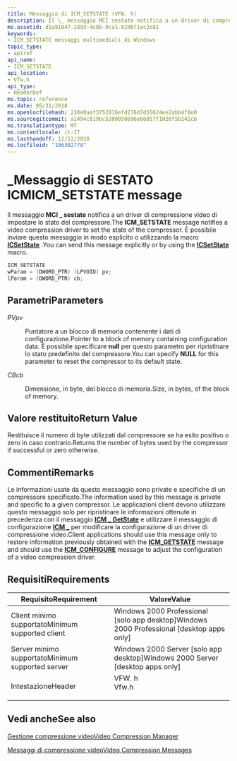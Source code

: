 ```yaml
---
title: Messaggio di ICM_SETSTATE (VFW. h)
description: Il \_ messaggio MCI sestate notifica a un driver di compressione video di impostare lo stato del compressore. È possibile inviare questo messaggio in modo esplicito o utilizzando la macro ICSetState.
ms.assetid: d1a91847-2893-4c8b-9ca1-02db71ec2c81
keywords:
- ICM_SETSTATE messaggi multimediali di Windows
topic_type:
- apiref
api_name:
- ICM_SETSTATE
api_location:
- Vfw.h
api_type:
- HeaderDef
ms.topic: reference
ms.date: 05/31/2018
ms.openlocfilehash: 230e0aaf3752016efd276d7d55624ee2abb4f8e0
ms.sourcegitcommit: a1494c819bc5200050696e66057f1020f5b142cb
ms.translationtype: MT
ms.contentlocale: it-IT
ms.lasthandoff: 12/12/2020
ms.locfileid: "106302778"
---
```

# <a name="icm_setstate-message"></a><span data-ttu-id="14816-105">\_Messaggio di SESTATO ICM</span><span class="sxs-lookup"><span data-stu-id="14816-105">ICM\_SETSTATE message</span></span>

<span data-ttu-id="14816-106">Il messaggio **MCI \_ sestate** notifica a un driver di compressione video di impostare lo stato del compressore.</span><span class="sxs-lookup"><span data-stu-id="14816-106">The **ICM\_SETSTATE** message notifies a video compression driver to set the state of the compressor.</span></span> <span data-ttu-id="14816-107">È possibile inviare questo messaggio in modo esplicito o utilizzando la macro [**ICSetState**](/windows/desktop/api/Vfw/nf-vfw-icsetstate) .</span><span class="sxs-lookup"><span data-stu-id="14816-107">You can send this message explicitly or by using the [**ICSetState**](/windows/desktop/api/Vfw/nf-vfw-icsetstate) macro.</span></span>


```C++
ICM_SETSTATE 
wParam = (DWORD_PTR) (LPVOID) pv; 
lParam = (DWORD_PTR) cb; 
```



## <a name="parameters"></a><span data-ttu-id="14816-108">Parametri</span><span class="sxs-lookup"><span data-stu-id="14816-108">Parameters</span></span>

<dl> <dt>

<span data-ttu-id="14816-109"><span id="pv"></span><span id="PV"></span>*PV*</span><span class="sxs-lookup"><span data-stu-id="14816-109"><span id="pv"></span><span id="PV"></span>*pv*</span></span>
</dt> <dd>

<span data-ttu-id="14816-110">Puntatore a un blocco di memoria contenente i dati di configurazione.</span><span class="sxs-lookup"><span data-stu-id="14816-110">Pointer to a block of memory containing configuration data.</span></span> <span data-ttu-id="14816-111">È possibile specificare **null** per questo parametro per ripristinare lo stato predefinito del compressore.</span><span class="sxs-lookup"><span data-stu-id="14816-111">You can specify **NULL** for this parameter to reset the compressor to its default state.</span></span>

</dd> <dt>

<span data-ttu-id="14816-112"><span id="cb"></span><span id="CB"></span>*CB*</span><span class="sxs-lookup"><span data-stu-id="14816-112"><span id="cb"></span><span id="CB"></span>*cb*</span></span>
</dt> <dd>

<span data-ttu-id="14816-113">Dimensione, in byte, del blocco di memoria.</span><span class="sxs-lookup"><span data-stu-id="14816-113">Size, in bytes, of the block of memory.</span></span>

</dd> </dl>

## <a name="return-value"></a><span data-ttu-id="14816-114">Valore restituito</span><span class="sxs-lookup"><span data-stu-id="14816-114">Return Value</span></span>

<span data-ttu-id="14816-115">Restituisce il numero di byte utilizzati dal compressore se ha esito positivo o zero in caso contrario.</span><span class="sxs-lookup"><span data-stu-id="14816-115">Returns the number of bytes used by the compressor if successful or zero otherwise.</span></span>

## <a name="remarks"></a><span data-ttu-id="14816-116">Commenti</span><span class="sxs-lookup"><span data-stu-id="14816-116">Remarks</span></span>

<span data-ttu-id="14816-117">Le informazioni usate da questo messaggio sono private e specifiche di un compressore specificato.</span><span class="sxs-lookup"><span data-stu-id="14816-117">The information used by this message is private and specific to a given compressor.</span></span> <span data-ttu-id="14816-118">Le applicazioni client devono utilizzare questo messaggio solo per ripristinare le informazioni ottenute in precedenza con il messaggio [**ICM \_ GetState**](icm-getstate.md) e utilizzare il messaggio di configurazione [**ICM \_**](icm-configure.md) per modificare la configurazione di un driver di compressione video.</span><span class="sxs-lookup"><span data-stu-id="14816-118">Client applications should use this message only to restore information previously obtained with the [**ICM\_GETSTATE**](icm-getstate.md) message and should use the [**ICM\_CONFIGURE**](icm-configure.md) message to adjust the configuration of a video compression driver.</span></span>

## <a name="requirements"></a><span data-ttu-id="14816-119">Requisiti</span><span class="sxs-lookup"><span data-stu-id="14816-119">Requirements</span></span>



| <span data-ttu-id="14816-120">Requisito</span><span class="sxs-lookup"><span data-stu-id="14816-120">Requirement</span></span> | <span data-ttu-id="14816-121">Valore</span><span class="sxs-lookup"><span data-stu-id="14816-121">Value</span></span> |
|-------------------------------------|----------------------------------------------------------------------------------|
| <span data-ttu-id="14816-122">Client minimo supportato</span><span class="sxs-lookup"><span data-stu-id="14816-122">Minimum supported client</span></span><br/> | <span data-ttu-id="14816-123">Windows 2000 Professional \[solo app desktop\]</span><span class="sxs-lookup"><span data-stu-id="14816-123">Windows 2000 Professional \[desktop apps only\]</span></span><br/>                       |
| <span data-ttu-id="14816-124">Server minimo supportato</span><span class="sxs-lookup"><span data-stu-id="14816-124">Minimum supported server</span></span><br/> | <span data-ttu-id="14816-125">Windows 2000 Server \[solo app desktop\]</span><span class="sxs-lookup"><span data-stu-id="14816-125">Windows 2000 Server \[desktop apps only\]</span></span><br/>                             |
| <span data-ttu-id="14816-126">Intestazione</span><span class="sxs-lookup"><span data-stu-id="14816-126">Header</span></span><br/>                   | <dl> <span data-ttu-id="14816-127"><dt>VFW. h</dt></span><span class="sxs-lookup"><span data-stu-id="14816-127"><dt>Vfw.h</dt></span></span> </dl> |



## <a name="see-also"></a><span data-ttu-id="14816-128">Vedi anche</span><span class="sxs-lookup"><span data-stu-id="14816-128">See also</span></span>

<dl> <dt>

[<span data-ttu-id="14816-129">Gestione compressione video</span><span class="sxs-lookup"><span data-stu-id="14816-129">Video Compression Manager</span></span>](video-compression-manager.md)
</dt> <dt>

[<span data-ttu-id="14816-130">Messaggi di compressione video</span><span class="sxs-lookup"><span data-stu-id="14816-130">Video Compression Messages</span></span>](video-compression-messages.md)
</dt> </dl>

 

 





